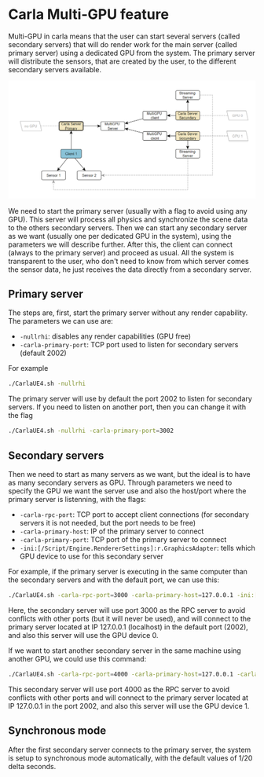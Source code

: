 # Carla Multi-GPU feature

Multi-GPU in carla means that the user can  start several servers (called secondary servers) that will do render work for the main server (called primary server) using a dedicated GPU from the system. The primary server will distribute the sensors, that are created by the user, to the different secondary servers available.

![Multi-GPU example with 2 secondary servers](img/multigpu-example.png)

We need to start the primary server (usually with a flag to avoid using any GPU). This server will process all physics and synchronize the scene data to the others secondary servers. Then we can start any secondary server as we want (usually one per dedicated GPU in the system), using the parameters we will describe further. After this, the client can connect (always to the primary server) and proceed as usual.
All the system is transparent to the user, who don't need to know from which server comes the sensor data, he just receives the data directly from a secondary server.

## Primary server

The steps are, first, start the primary server without any render capability.
The parameters we can use are:
* `-nullrhi`: disables any render capabilities (GPU free)
* `-carla-primary-port`: TCP port used to listen for secondary servers (default 2002)

For example

```sh
./CarlaUE4.sh -nullrhi
```

The primary server will use by default the port 2002 to listen for secondary servers. If you need to listen on another port, then you can change it with the flag

```sh
./CarlaUE4.sh -nullrhi -carla-primary-port=3002
```

## Secondary servers

Then we need to start as many servers as we want, but the ideal is to have as many secondary servers as GPU. Through parameters we need to specify the GPU we want the server use and also the host/port where the primary server is listenning, with the flags:
  * `-carla-rpc-port`: TCP port to accept client connections (for secondary servers it is not needed, but the port needs to be free)
  * `-carla-primary-host`: IP of the primary server to connect
  * `-carla-primary-port`: TCP port of the primary server to connect
  * `-ini:[/Script/Engine.RendererSettings]:r.GraphicsAdapter`: tells which GPU device to use for this secondary server

For example, if the primary server is executing in the same computer than the secondary servers and with the default port, we can use this:

```sh
./CarlaUE4.sh -carla-rpc-port=3000 -carla-primary-host=127.0.0.1 -ini:[/Script/Engine.RendererSettings]:r.GraphicsAdapter=0
```

Here, the secondary server will use port 3000 as the RPC server to avoid conflicts with other ports (but it will never be used), and will connect to the primary server located at IP 127.0.0.1 (localhost) in the default port (2002), and also this server will use the GPU device 0.

If we want to start another secondary server in the same machine using another GPU, we could use this command:

```sh
./CarlaUE4.sh -carla-rpc-port=4000 -carla-primary-host=127.0.0.1 -carla-primary-port=2002 -ini:[/Script/Engine.RendererSettings]:r.GraphicsAdapter=1
```

This secondary server will use port 4000 as the RPC server to avoid conflicts with other ports and will connect to the primary server located at IP 127.0.0.1 in the port 2002, and also this server will use the GPU device 1.

## Synchronous mode

After the first secondary server connects to the primary server, the system is setup to synchronous mode automatically, with the default values of 1/20 delta seconds.


